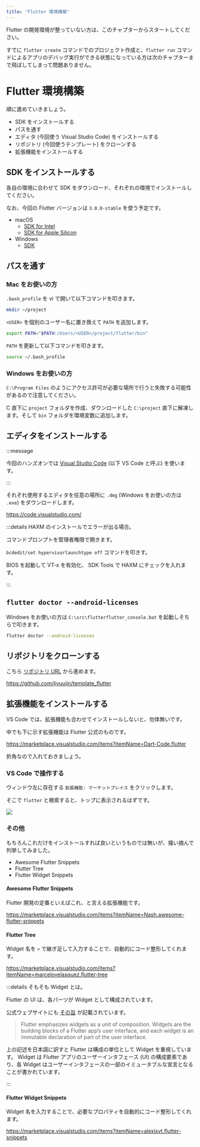 ```yaml
---
title: "Flutter 環境構築"
---
```


Flutter の開発環境が整っていない方は、このチャプターからスタートしてください。

すでに `flutter create` コマンドでのプロジェクト作成と、`flutter run` コマンドによるアプリのデバッグ実行ができる状態になっている方は次のチャプターまで飛ばしてしまって問題ありません。

# Flutter 環境構築

順に進めていきましょう。

- SDK をインストールする
- パスを通す
- エディタ (今回使う Visual Studio Code) をインストールする
- リポジトリ (今回使うテンプレート) をクローンする
- 拡張機能をインストールする

## SDK をインストールする

各自の環境に合わせて SDK をダウンロード、それぞれの環境でインストールしてください。

なお、今回の Flutter バージョンは `3.0.0-stable` を使う予定です。

- macOS
   - [SDK for Intel](https://storage.googleapis.com/flutter_infra_release/releases/stable/macos/flutter_macos_3.0.0-stable.zip)
   - [SDK for Apple Silicon](https://storage.googleapis.com/flutter_infra_release/releases/stable/macos/flutter_macos_arm64_3.0.0-stable.zip)
- Windows
   - [SDK](https://storage.googleapis.com/flutter_infra_release/releases/stable/windows/flutter_windows_3.0.0-stable.zip)

## パスを通す

### Mac をお使いの方

`.bash_profile` を vi で開いて以下コマンドを叩きます。

```bash
mkdir ~/project
```

`<USER>` を個別のユーザー名に置き換えて `PATH` を追加します。

```bash
export PATH="$PATH:/Users/<USER>/project/flutter/bin"
```

`PATH` を更新して以下コマンドを叩きます。

```bash
source ~/.bash_profile
```

### Windows をお使いの方

`C:\Program Files` のようにアクセス許可が必要な場所で行うと失敗する可能性があるので注意してください。

C 直下に `project` フォルダを作成、ダウンロードした `C:\project` 直下に解凍します。そして `bin` フォルダを環境変数に追加します。

## エディタをインストールする

:::message

今回のハンズオンでは [Visual Studio Code](https://code.visualstudio.com/) (以下 VS Code と呼ぶ) を使います。

:::

それぞれ使用するエディタを任意の場所に `.dmg` (Windows をお使いの方は `.exe`) をダウンロードします。

https://code.visualstudio.com/

:::details HAXM のインストールでエラーが出る場合。

コマンドプロンプトを管理者権限で開きます。

`bcdedit/set hypervisorlaunchtype off` コマンドを叩きす。

BIOS を起動して VT-x を有効化、 SDK Tools で HAXM にチェックを入れます。

:::

## `flutter doctor --android-licenses`

Windows をお使いの方は `C:\src\flutterflutter_console.bat` を起動しそちらで叩きます。

```bash
flutter doctor --android-licenses
```

## リポジトリをクローンする

こちら [リポジトリ URL](https://gitpod.io/#https://github.com/jiyuujin/template_flutter) から進めます。

https://github.com/jiyuujin/template_flutter

## 拡張機能をインストールする

VS Code では、拡張機能も合わせてインストールしないと、勿体無いです。

中でも下に示す拡張機能は Flutter 公式のものです。

https://marketplace.visualstudio.com/items?itemName=Dart-Code.flutter

折角なので入れておきましょう。

### VS Code で操作する

ウィンドウ左に存在する `拡張機能: マーケットプレイス` をクリックします。

そこで `flutter` と検索すると、トップに表示されるはずです。

![](https://i.imgur.com/PtREPPQ.png)

### その他

もちろんこれだけをインストールすれば良いというものでは無いが、掻い摘んで列挙してみました。

- Awesome Flutter Snippets
- Flutter Tree
- Flutter Widget Snippets

#### Awesome Flutter Snippets

Flutter 開発の定番といえばこれ、と言える拡張機能です。

https://marketplace.visualstudio.com/items?itemName=Nash.awesome-flutter-snippets

#### Flutter Tree

Widget 名を `>` で継ぎ足して入力することで、自動的にコード整形してくれます。

https://marketplace.visualstudio.com/items?itemName=marcelovelasquez.flutter-tree

:::details そもそも Widget とは。

Flutter の UI は、各パーツが Widget として構成されています。

公式ウェブサイトにも [その旨](https://docs.flutter.dev/resources/architectural-overview#widgets) が記載されています。

> Flutter emphasizes widgets as a unit of composition. Widgets are the building blocks of a Flutter app’s user interface, and each widget is an immutable declaration of part of the user interface.

上の記述を日本語に訳すと Flutter は構成の単位として Widget を重視しています。 Widget は Flutter アプリのユーザーインタフェース (UI) の構成要素であり、各 Widget はユーザーインタフェースの一部のイミュータブルな宣言となることが書かれています。

:::

#### Flutter Widget Snippets

Widget 名を入力することで、必要なプロパティを自動的にコード整形してくれます。

https://marketplace.visualstudio.com/items?itemName=alexisvt.flutter-snippets
